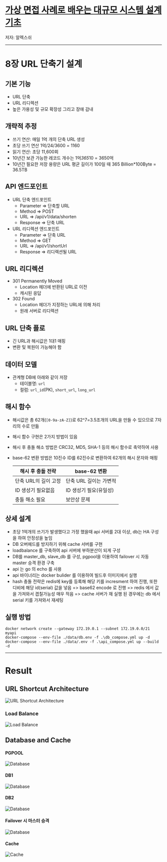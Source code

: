 # [가상 면접 사례로 배우는 대규모 시스템 설계 기초](https://www.yes24.com/Product/Goods/102819435)
저자: 알렉스쉬

---

# 8장 URL 단축기 설계

## 기본 기능

- URL 단축
- URL 리디렉션
- 높은 가용성 및 규모 확장성 그리고 장애 감내

## 개략적 추정

- 쓰기 연산: 매일 1억 개의 단축 URL 생성
- 초당 쓰기 연산 1억/24/3600 = 1160
- 읽기 연산: 초당 11,600회
- 10년간 보관 가능한 레코드 개수는 1억*365*10 = 3650억
- 10년간 필요한 저장 용량은 URL 평균 길이가 100일 때 365 Billion*100Byte = 36.5TB

## API 엔드포인트

- URL 단축 엔드포인트
    - Parameter ⇒ 단축할 URL
    - Method ⇒ POST
    - URL ⇒ /api/v1/data/shorten
    - Response ⇒ 단축 URL
- URL 리디렉션 엔드포인트
    - Parameter ⇒ 단축 URL
    - Method ⇒ GET
    - URL ⇒ /api/v1/shortUrl
    - Response ⇒ 리디렉션될 URL

## URL 리디렉션
- 301 Permanently Moved
    - Location 헤더에 반환된 URL로 이전
    - 캐시된 응답
- 302 Found
    - Location 헤더가 지정하는 URL에 의해 처리
    - 원래 서버로 리디렉션

## URL 단축 플로
- 긴 URL과 해시값은 1대1 매핑
- 변환 및 복원이 가능해야 함

## 데이터 모델

- 관계형 DB에 아래와 같이 저장
    - 테이블명: `url`
    - 컬럼: `url_id`(PK), `short_url`, `long_url`

## 해시 함수

- 해시값은 총 62개(`[0-9a-zA-Z]`)로 62^7=3.5조개의 URL을 만들 수 있으므로 7자리의 수로 만듦
- 해시 함수 구현은 2가지 방법이 있음
- 해시 후 충돌 해소 방법은 CRC32, MD5, SHA-1 등의 해시 함수로 축약하여 사용
- base-62 변환 방법은 10진수 ID를 62진수로 변환하여 62개의 해시 문자와 매핑

  | **해시 후 충돌 전략** | **base-62 변환** | 
  |----------------|----------------|
  | 단축 URL의 길이 고정  | 단축 URL 길이는 가변적 |
  | ID 생성기 필요없음    | ID 생성기 필요(유일성) |
  | 충돌 해소 필요       | 보안상 문제         |

## 상세 설계

- 초당 1억개의 쓰기가 발생했다고 가정 했을때 api 서버를 2대 이상, db는 HA 구성을 하여 안정성을 높임
- DB 오버헤드를 방지하기 위해 cache 서버를 구현
- loadbalance 를 구축하여 api 서버에 부하분산이 되게 구성
- DB를 master_db, slave_db 를 구성, pgpool을 이용하여 failover 시 자동 master 승격 환경 구축
- api 는 go 의 echo 를 사용
- api 바이너리는 docker bulider 를 이용하여 빌드후 이미지에서 실행
- hash 충돌 전략은 redis에 key를 등록해 해당 키를 incresment 하여 진행, 또한 디비에 해당 id(serial) 값을 넣음 => base62 encode 로 진행 => redis 에서 값을 가져와서 겹칠가능성 매우 적음 => cache 서버가 재 실행 된 경우에는 db 에서 serial 키를 가져와서 재세팅

## 실행 방법
```
docker network create --gateway 172.19.0.1 --subnet 172.19.0.0/21 myapi
docker-compose --env-file ./data/db.env -f .\db_compose.yml up -d
docker-compose --env-file ./data/.env -f .\api_compose.yml up --build -d
```

---

# Result

## URL Shortcut Architecture

![URL Shortcut Architecture](./images/arc.png)

### Load Balance

![Load Balance](./images/load.png)

## Database and Cache

#### PGPOOL
![Database](images/pgpool.png)

#### DB1
![Database](images/db1.png)

#### DB2
![Database](images/db2.png)

#### Failover 시 마스터 승격
![Database](images/failover.png)

#### Cache
![Cache](images/cache.png)